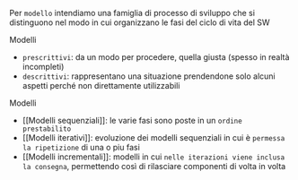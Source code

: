 Per `modello` intendiamo una famiglia di processo di sviluppo che si distinguono nel modo in cui organizzano le fasi del ciclo di vita del SW

Modelli
- `prescrittivi`: da un modo per procedere, quella giusta (spesso in realtà incompleti)
- `descrittivi`: rappresentano una situazione prendendone solo alcuni aspetti perché non direttamente utilizzabili 

Modelli
- [[Modelli sequenziali]]: le varie fasi sono poste in un `ordine prestabilito`
- [[Modelli iterativi]]: evoluzione dei modelli sequenziali in cui è `permessa la ripetizione` di una o piu fasi
- [[Modelli incrementali]]: modelli in cui `nelle iterazioni viene inclusa la consegna`, permettendo così di rilasciare componenti di volta in volta

